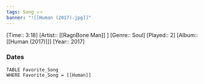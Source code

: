 ```yaml
---
tags: Song ⭐⭐ 
banner: "![[Human (2017).jpg]]"
---
```

[Time:: 3:18]
[Artist:: [[RagnBone Man]] ]
[Genre:: Soul]
[Played:: 2]
[Album:: [[Human (2017)]]]
[Year:: 2017]
### Dates
````dataview
TABLE Favorite_Song
WHERE Favorite_Song = [[Human]]
````